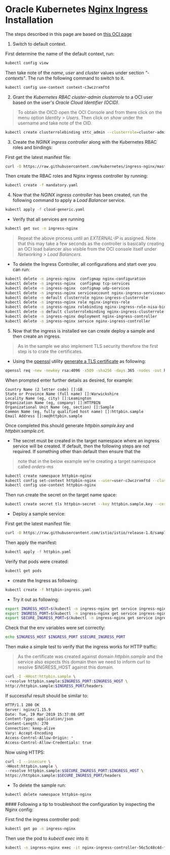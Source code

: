 # Oracle Kubernetes [Nginx Ingress](https://kubernetes.github.io/ingress-nginx/) Installation
The steps described in this page are based on [this OCI page](https://docs.cloud.oracle.com/iaas/Content/ContEng/Tasks/contengsettingupingresscontroller.htm)

1) Switch to default context.

First determine the name of the default context, run:

```bash
kubectl config view
```

Then take note of the *name*, *user* and *cluster* values under section *"- contexts"*. The run the following command to switch to it.

```bash
kubectl config use-context context-c3wczrxmftd
```

2) Grant the *Kubernetes RBAC cluster-admin clusterrole* to a OCI user based on
the user's *Oracle Cloud Identifier (OCID)*.

> To obtain the OICD open the OCI Console and from there
> click on the menu option *Identity > Users*.
> Then click on *show* under the username and take note of the OID.

```bash
kubectl create clusterrolebinding sttc_admin --clusterrole=cluster-admin --user=ocid1.user.oc1..aaaaaaaazhciwyt5kooopvnovupyao7v7a73imsvxoqrb2omojbcvcxpgvrq
```

3) Create the *NGINX ingress controller* along with the Kubernetes RBAC roles and bindings:

First get the latest manifest file:

```bash
curl -O https://raw.githubusercontent.com/kubernetes/ingress-nginx/master/deploy/mandatory.yaml
```

Then create the RBAC roles and Nginx ingress controller by running:

```bash
kubectl create -f mandatory.yaml
```

4) Now that the *NGINX ingress controller* has been created,
run the following command to apply a *Load Balancer* service.

```bash
kubectl apply -f cloud-generic.yaml
```

- Verify that all services are running

```bash
kubectl get svc -n ingress-nginx
```

> Repeat the above process until an *EXTERNAL-IP* is assigned.
> Note that this may take a few seconds as the controller is
> basically creating an OCI load balancer also visible from the
> OCI console itself under *Networking > Load Balancers*.

- To delete the Ingress Controller, all configurations and start over you can run:

```bash
kubectl delete -n ingress-nginx  configmap nginx-configuration
kubectl delete -n ingress-nginx  configmap tcp-services
kubectl delete -n ingress-nginx  configmap udp-services
kubectl delete -n ingress-nginx serviceaccount nginx-ingress-serviceaccount
kubectl delete -n default clusterrole nginx-ingress-clusterrole
kubectl delete -n ingress-nginx role nginx-ingress-role
kubectl delete -n ingress-nginx rolebinding nginx-ingress-role-nisa-binding
kubectl delete -n default clusterrolebinding nginx-ingress-clusterrole-nisa-binding
kubectl delete -n ingress-nginx deployment nginx-ingress-controller
kubectl delete -n ingress-nginx service nginx-ingress-controller
```

5) Now that the ingress is installed we can create deploy a sample and then create an ingress.

> As in the sample we also implement TLS security therefore the first step is to crate the certificates.

- Using the [openssl](https://www.openssl.org/) utility [generate a TLS certificate](https://www.linode.com/docs/security/ssl/create-a-self-signed-tls-certificate/) as following:

```bash
openssl req -new -newkey rsa:4096 -x509 -sha256 -days 365 -nodes -out httpbin.sample.crt -keyout httpbin.sample.key
```

When prompted enter further details as desired, for example:

```
Country Name (2 letter code) []:GB
State or Province Name (full name) []:Warwickshire
Locality Name (eg, city) []:Leamington
Organization Name (eg, company) []:HTTPBIN
Organizational Unit Name (eg, section) []:Sample
Common Name (eg, fully qualified host name) []:httpbin.sample
Email Address []:me@httpbin.sample
```

Once completed this should generate *httpbin.sample.key* and *httpbin.sample.crt*.

- The secret must be created in the target namespace where an ingress service will be created. If default, then the following steps are not required. If something other than default then ensure that the

> note that in the below example we're creating a target namespace called *orders-ms*

```bash
kubectl create namespace httpbin-nginx
kubectl config set-context httpbin-nginx --user=user-c3wczrxmftd --cluster=cluster-c3wczrxmftd --namespace=httpbin-nginx
kubectl config use-context httpbin-nginx
```

Then run create the secret on the target name space:

```bash
kubectl create secret tls httpbin-secret --key httpbin.sample.key --cert httpbin.sample.crt
```

- Deploy a sample service:

First get the latest manifest file:

```bash
curl -O https://raw.githubusercontent.com/istio/istio/release-1.0/samples/httpbin/httpbin.yaml
```

Then apply the manifest:

```bash
kubectl apply -f httpbin.yaml
```

Verify that pods were created:

```bash
kubectl get pods
```

- create the Ingress as following:

```bash
kubectl create -f httpbin-ingress.yaml
```

- Try it out as following:

```bash
export INGRESS_HOST=$(kubectl -n ingress-nginx get service ingress-nginx -o jsonpath='{.status.loadBalancer.ingress[0].ip}')
export INGRESS_PORT=$(kubectl -n ingress-nginx get service ingress-nginx -o jsonpath='{.spec.ports[?(@.name=="http")].port}')
export SECURE_INGRESS_PORT=$(kubectl -n ingress-nginx get service ingress-nginx -o jsonpath='{.spec.ports[?(@.name=="https")].port}')
```

Check that the env variables were set correctly:

```bash
echo $INGRESS_HOST $INGRESS_PORT $SECURE_INGRESS_PORT
```

Then make a simple test to verify that the ingress works for HTTP traffic:

> As the certificate was created against domain *httpbin.sample*
> and the service also expects this domain then we need to inform
> curl to resolve $INGRESS_HOST against this domain.

```bash
curl -I -HHost:httpbin.sample \
--resolve httpbin.sample:$INGRESS_PORT:$INGRESS_HOST \
http://httpbin.sample:$INGRESS_PORT/headers
```

If successful result should be similar to:

```bash
HTTP/1.1 200 OK
Server: nginx/1.15.9
Date: Tue, 19 Mar 2019 15:37:08 GMT
Content-Type: application/json
Content-Length: 270
Connection: keep-alive
Vary: Accept-Encoding
Access-Control-Allow-Origin: *
Access-Control-Allow-Credentials: true
```

Now using HTTPS:

```bash
curl -I --insecure \
-HHost:httpbin.sample \
--resolve httpbin.sample:$SECURE_INGRESS_PORT:$INGRESS_HOST \
https://httpbin.sample:$SECURE_INGRESS_PORT/headers
```

- To delete the sample run:

```bash
kubectl delete namespace httpbin-nginx
```

#### Following a tip to troubleshoot the configuration by inspecting the Nginx config:

First find the ingress controller pod:

```bash
kubectl get po -n ingress-nginx
```

Then use the pod to *kubectl exec* into it:

```bash
kubectl -n ingress-nginx exec -it nginx-ingress-controller-56c5c48c4d-fstg5 -- cat /etc/nginx/nginx.conf > nginx.output
```
